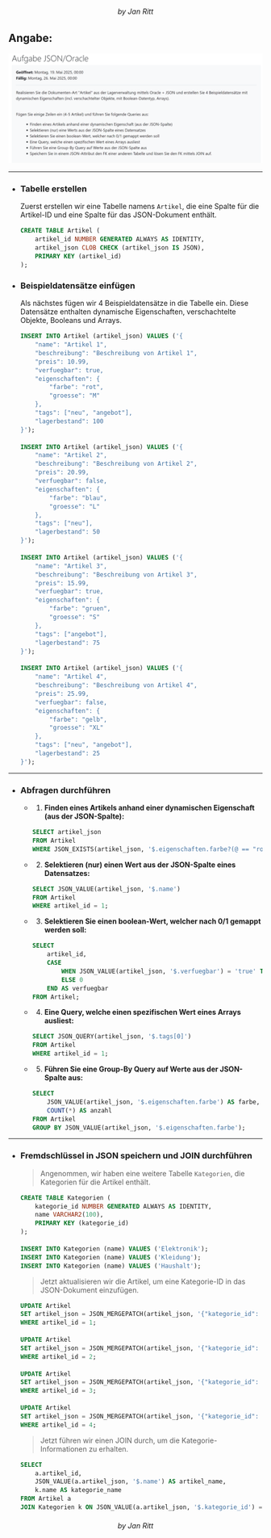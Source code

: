 
###### <p align="center"> by Jan Ritt </p>

## Angabe:
<img src="Angabe.png">

---

- ### Tabelle erstellen

    Zuerst erstellen wir eine Tabelle namens `Artikel`, die eine Spalte für die Artikel-ID und eine Spalte für das JSON-Dokument enthält.

    ```sql
    CREATE TABLE Artikel (
        artikel_id NUMBER GENERATED ALWAYS AS IDENTITY,
        artikel_json CLOB CHECK (artikel_json IS JSON),
        PRIMARY KEY (artikel_id)
    );
    ```

- ### Beispieldatensätze einfügen

    Als nächstes fügen wir 4 Beispieldatensätze in die Tabelle ein. Diese Datensätze enthalten dynamische Eigenschaften, verschachtelte Objekte, Booleans und Arrays.

    ```sql
    INSERT INTO Artikel (artikel_json) VALUES ('{
        "name": "Artikel 1",
        "beschreibung": "Beschreibung von Artikel 1",
        "preis": 10.99,
        "verfuegbar": true,
        "eigenschaften": {
            "farbe": "rot",
            "groesse": "M"
        },
        "tags": ["neu", "angebot"],
        "lagerbestand": 100
    }');

    INSERT INTO Artikel (artikel_json) VALUES ('{
        "name": "Artikel 2",
        "beschreibung": "Beschreibung von Artikel 2",
        "preis": 20.99,
        "verfuegbar": false,
        "eigenschaften": {
            "farbe": "blau",
            "groesse": "L"
        },
        "tags": ["neu"],
        "lagerbestand": 50
    }');

    INSERT INTO Artikel (artikel_json) VALUES ('{
        "name": "Artikel 3",
        "beschreibung": "Beschreibung von Artikel 3",
        "preis": 15.99,
        "verfuegbar": true,
        "eigenschaften": {
            "farbe": "gruen",
            "groesse": "S"
        },
        "tags": ["angebot"],
        "lagerbestand": 75
    }');

    INSERT INTO Artikel (artikel_json) VALUES ('{
        "name": "Artikel 4",
        "beschreibung": "Beschreibung von Artikel 4",
        "preis": 25.99,
        "verfuegbar": false,
        "eigenschaften": {
            "farbe": "gelb",
            "groesse": "XL"
        },
        "tags": ["neu", "angebot"],
        "lagerbestand": 25
    }');
    ```

---
- ### Abfragen durchführen

  - 1. **Finden eines Artikels anhand einer dynamischen Eigenschaft (aus der JSON-Spalte):**

    ```sql
    SELECT artikel_json
    FROM Artikel
    WHERE JSON_EXISTS(artikel_json, '$.eigenschaften.farbe?(@ == "rot")');
    ```

  - 2. **Selektieren (nur) einen Wert aus der JSON-Spalte eines Datensatzes:**

    ```sql
    SELECT JSON_VALUE(artikel_json, '$.name')
    FROM Artikel
    WHERE artikel_id = 1;
    ```

  - 3. **Selektieren Sie einen boolean-Wert, welcher nach 0/1 gemappt werden soll:**

    ```sql
    SELECT
        artikel_id,
        CASE
            WHEN JSON_VALUE(artikel_json, '$.verfuegbar') = 'true' THEN 1
            ELSE 0
        END AS verfuegbar
    FROM Artikel;
    ```

  - 4. **Eine Query, welche einen spezifischen Wert eines Arrays ausliest:**

    ```sql
    SELECT JSON_QUERY(artikel_json, '$.tags[0]')
    FROM Artikel
    WHERE artikel_id = 1;
    ```

  - 5. **Führen Sie eine Group-By Query auf Werte aus der JSON-Spalte aus:**

    ```sql
    SELECT
        JSON_VALUE(artikel_json, '$.eigenschaften.farbe') AS farbe,
        COUNT(*) AS anzahl
    FROM Artikel
    GROUP BY JSON_VALUE(artikel_json, '$.eigenschaften.farbe');
    ```

---
- ### Fremdschlüssel in JSON speichern und JOIN durchführen

    > Angenommen, wir haben eine weitere Tabelle `Kategorien`, die Kategorien für die Artikel enthält.

    ```sql
    CREATE TABLE Kategorien (
        kategorie_id NUMBER GENERATED ALWAYS AS IDENTITY,
        name VARCHAR2(100),
        PRIMARY KEY (kategorie_id)
    );

    INSERT INTO Kategorien (name) VALUES ('Elektronik');
    INSERT INTO Kategorien (name) VALUES ('Kleidung');
    INSERT INTO Kategorien (name) VALUES ('Haushalt');
    ```

    > Jetzt aktualisieren wir die Artikel, um eine Kategorie-ID in das JSON-Dokument einzufügen.

    ```sql
    UPDATE Artikel
    SET artikel_json = JSON_MERGEPATCH(artikel_json, '{"kategorie_id": 1}')
    WHERE artikel_id = 1;

    UPDATE Artikel
    SET artikel_json = JSON_MERGEPATCH(artikel_json, '{"kategorie_id": 2}')
    WHERE artikel_id = 2;

    UPDATE Artikel
    SET artikel_json = JSON_MERGEPATCH(artikel_json, '{"kategorie_id": 3}')
    WHERE artikel_id = 3;

    UPDATE Artikel
    SET artikel_json = JSON_MERGEPATCH(artikel_json, '{"kategorie_id": 1}')
    WHERE artikel_id = 4;
    ```

    > Jetzt führen wir einen JOIN durch, um die Kategorie-Informationen zu erhalten.

    ```sql
    SELECT
        a.artikel_id,
        JSON_VALUE(a.artikel_json, '$.name') AS artikel_name,
        k.name AS kategorie_name
    FROM Artikel a
    JOIN Kategorien k ON JSON_VALUE(a.artikel_json, '$.kategorie_id') = TO_CHAR(k.kategorie_id);
    ```

###### <p align="center"> by Jan Ritt </p>
